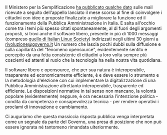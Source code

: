 <!--
.. title: Voglia di Software Libero
.. slug: voglia-di-software-libero
.. date: 2014-06-06 00:00:00
.. tags: 
.. category: 
.. link: 
.. description: 
.. type: text
.. image_copy: 
.. previewimage:
-->

Il Ministero per la Semplificazione <a rel="nofollow" href="http://www.funzionepubblica.gov.it/TestoPDF.aspx?d=33571">ha pubblicato qualche dato</a> sulle mail ricevute a seguito dell'appello lanciato il mese scorso al fine di coinvolgere i cittadini con idee e proposte finalizzate a migliorare la funzione ed il funzionamento della Pubblica Amministrazione in Italia. E salta all'occhio come tra i temi più spesso citati spontaneamente, al di fuori degli argomenti proposti, si trovi anche il software libero, presente in più di 1000 messaggi (compreso <a href="{% link _posts/2014-05-28-la-nostra-lettera-al-governo.md %}">quello di Italian Linux Society</a>) indirizzati negli ultimi 30 giorni a rivoluzione@governo.it
Un numero che lascia pochi dubbi sulla diffusione e sulla capillarità del "fenomeno opensource", evidentemente sentito e percepito da una fetta consistente di cittadini a loro volta sempre più coscienti ed attenti al ruolo che la tecnologia ha nella nostra vita quotidiana.

Il software libero e opensource, che per sua natura è interoperabile, trasparente ed economicamente efficiente, è e deve essere lo strumento e la metodologia d'elezione con cui implementare la digitalizzazione di una Pubblica Amministrazione altrettanto interoperabile, trasparente ed efficiente. Le disposizioni normative in tal senso non mancano, la volontà popolare (evidentemente) neppure, è ora necessaria l'intenzione politica - condita da competenza e consapevolezza tecnica - per rendere operativi i proclami di innovazione e cambiamento.

Ci auguriamo che questa massiccia risposta pubblica venga interpretata come un segnale da parte del Governo, una presa di posizione che non può essere ignorata né tantomeno rimandata ulteriormente.